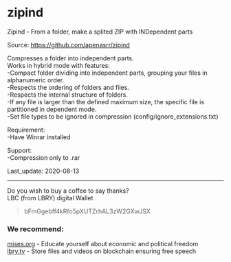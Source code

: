 # zipind
Zipind - From a folder, make a splited ZIP with INDependent parts  

Source: https://github.com/apenasrr/zipind  

Compresses a folder into independent parts.  
Works in hybrid mode with features:  
-Compact folder dividing into independent parts, grouping your files in 
 alphanumeric order.  
-Respects the ordering of folders and files.  
-Respects the internal structure of folders.  
-If any file is larger than the defined maximum size, the specific file is partitioned in dependent mode.  
-Set file types to be ignored in compression (config/ignore_extensions.txt)

Requirement:  
-Have Winrar installed  

Support:  
-Compression only to .rar  
    
Last_update: 2020-08-13  

---
Do you wish to buy a coffee to say thanks?  
LBC (from LBRY) digital Wallet  
> bFmGgebff4kRfo5pXUTZrhAL3zW2GXwJSX  

### We recommend:  
[mises.org](https://mises.org/) - Educate yourself about economic and political freedom  
[lbry.tv](http://lbry.tv/) - Store files and videos on blockchain ensuring free speech  